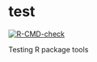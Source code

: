 # test

<!-- badges: start -->
[![R-CMD-check](https://github.com/phgrosjean/test/actions/workflows/R-CMD-check.yaml/badge.svg)](https://github.com/phgrosjean/test/actions/workflows/R-CMD-check.yaml)
<!-- badges: end -->

Testing R package tools
